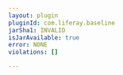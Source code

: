 ```yaml
---
layout: plugin
pluginId: com.liferay.baseline
jarSha1: INVALID
isJarAvailable: true
error: NONE
violations: []

---
```

